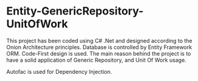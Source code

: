 # Entity-GenericRepository-UnitOfWork

This project has been coded using C# .Net and designed according to the Onion Architecture principles. Database is controlled by Entity Framework ORM. Code-First design is used. The main reason behind the project is to have a solid application of Generic Repository, and Unit Of Work usage.

Autofac is used for Dependency Injection.